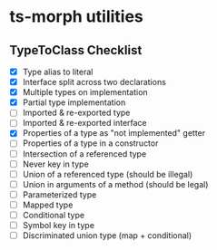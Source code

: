 # ts-morph utilities

## TypeToClass Checklist

- [x] Type alias to literal
- [x] Interface split across two declarations
- [x] Multiple types on implementation
- [x] Partial type implementation
- [ ] Imported & re-exported type
- [ ] Imported & re-exported interface
- [x] Properties of a type as "not implemented" getter
- [ ] Properties of a type in a constructor
- [ ] Intersection of a referenced type
- [ ] Never key in type
- [ ] Union of a referenced type (should be illegal)
- [ ] Union in arguments of a method (should be legal)
- [ ] Parameterized type
- [ ] Mapped type
- [ ] Conditional type
- [ ] Symbol key in type
- [ ] Discriminated union type (map + conditional)
